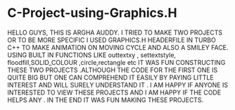 # C-Project-using-Graphics.H
HELLO GUYS,
THIS IS ARGHA AUDDY.
I TRIED TO MAKE TWO PROJECTS OR TO BE MORE SPECIFIC I USED GRAPHICS.H HEADERFILE IN TURBO C++ TO MAKE ANIMATION ON MOVING CYCLE AND ALSO A SMILEY FACE.
USING BUILT IN FUNCTIONS LIKE outtextxy , settextstyle, floodfill,SOLID_COLOUR ,circle,rectangle etc IT WAS FUN CONSTRUCTING THESE TWO PROJECTS .ALTHOUGH THE CODE FOR THE FIRST ONE IS QUITE BIG BUT ONE CAN COMPREHEND IT EASILY BY PAYING LITTLE INTEREST AND WILL SURELY UNDERSTAND IT .
I AM HAPPY IF ANYONE IS INTERESTED TO VIEW THESE PROJECTS AND I AM HAPPY IF THE CODE HELPS ANY .
IN THE END IT WAS FUN MAKING THESE PROJECTS.
